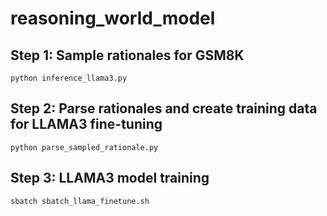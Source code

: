 # reasoning_world_model

## Step 1: Sample rationales for GSM8K
`python inference_llama3.py`

## Step 2: Parse rationales and create training data for LLAMA3 fine-tuning
`python parse_sampled_rationale.py`

## Step 3: LLAMA3 model training
`sbatch sbatch_llama_finetune.sh`

